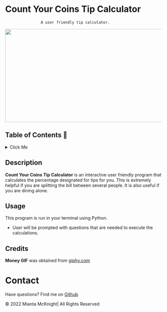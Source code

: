 # Count Your Coins Tip Calculator 
                    A user friendly tip calculator.

<p align= "center">
<img src= "./assets/money.gif" style="width: 900px; height: 300px;"</p>


## Table of Contents 📖
<details>
<summary>Click Me</summary>

- [Description](#description)

- [Usage](#usage)

- [Credits](#credits)

- [Contact](#contact)

</details>

## Description
**Count Your Coins Tip Calculator** is an interactive user friendly program that calculates the percentage designated for tips for you. This is extremely helpful if you are splitting the bill between several people. It is also useful if you are dining alone. 

## Usage
This program is run in your terminal using Python.
- User will be prompted with questions that are needed to execute the calculations.
 

## Credits
**Money GIF** was obtained from [giphy.com](https://giphy.com/stickers/juceefroot-froot-jucee-eipBC1r1myovxXDGRC) 

# Contact
Have questions? Find me on [Github](https://github.com/RogueStorm7/Count-Your-Coins-Tip-Calculator.git)

&copy; 2022 Mianta McKnight| All Rights Reserved